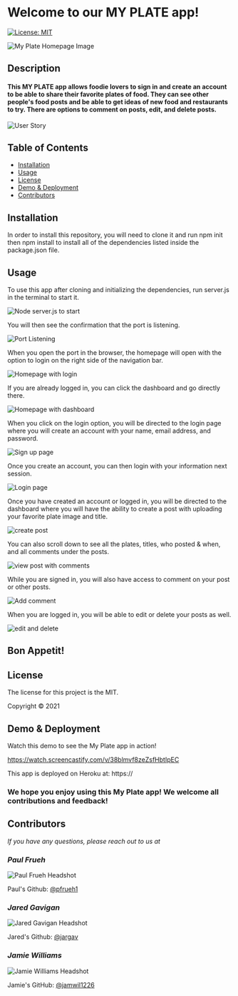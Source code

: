 # Welcome to our MY PLATE app!

[![License: MIT](https://img.shields.io/badge/License-MIT-yellow.svg)](https://opensource.org/licenses/MIT)

![My Plate Homepage Image](./public/stylesheets/images/my-plate-homepage-image.png)
## Description

#### This MY PLATE app allows foodie lovers to sign in and create an account to be able to share their favorite plates of food. They can see other people's food posts and be able to get ideas of new food and restaurants to try. There are options to comment on posts, edit, and delete posts.
![User Story](./public/stylesheets/images/user-story.png)

## Table of Contents
* [Installation](#installation)
* [Usage](#usage)
* [License](#license)
* [Demo & Deployment](#demo)
* [Contributors](#contributors)


## Installation
In order to install this repository, you will need to clone it and run npm init then npm install to install all of the dependencies listed inside the package.json file.

## Usage
To use this app after cloning and initializing the dependencies, run server.js in the terminal to start it.

![Node server.js to start](./public/stylesheets/images/node-server.png)

You will then see the confirmation that the port is listening.

![Port Listening](./public/stylesheets/images/port-listening.png)

When you open the port in the browser, the homepage will open with the option to login on the right side of the navigation bar.

![Homepage with login](./public/stylesheets/images/homepage-login.png)

If you are already logged in, you can click the dashboard and go directly there.

![Homepage with dashboard](./public/stylesheets/images/homepage-dashboard.png)

When you click on the login option, you will be directed to the login page where you will create an account with your name, email address, and password.

![Sign up page](./public/stylesheets//images/sign-up-login.png)

Once you create an account, you can then login with your information next session.

![Login page](./public/stylesheets/images/login.png)

Once you have created an account or logged in, you will be directed to the dashboard where you will have the ability to create a post with uploading your favorite plate image and title. 

![create post](./public/stylesheets/images/dashboard.png)

You can also scroll down to see all the plates, titles, who posted & when, and all comments under the posts.

![view post with comments](./public/stylesheets/images/post-comments.png)

While you are signed in, you will also have access to comment on your post or other posts.

![Add comment](./public/stylesheets/images/add-comment.png)


When you are logged in, you will be able to edit or delete your posts as well.

![edit and delete](./public/stylesheets/images/edit-delete.png)

## Bon Appetit!


## License
The license for this project is the MIT.

Copyright © 2021


## Demo & Deployment
Watch this demo to see the My Plate app in action!

https://watch.screencastify.com/v/38blmvf8zeZsfHbtIpEC

This app is deployed on Heroku at: https://


### We hope you enjoy using this My Plate app! We welcome all contributions and feedback!


## Contributors
*If you have any questions, please reach out to us at*

### _Paul Frueh_ 
![Paul Frueh Headshot](./public/stylesheets/images/paul-frueh-headshot.png)

Paul's Github: [@pfrueh1](https://github.com/pfrueh1/)

### _Jared Gavigan_ 
![Jared Gavigan Headshot](./public/stylesheets/images/jared-gavigan-headshot.png)

Jared's Github: [@jargav](https://github.com/Jargav)

### _Jamie Williams_ 

![Jamie Williams Headshot](./public/stylesheets/images/jamie-williams-headshot.png)

Jamie's GitHub: [@jamwil1226](https://github.com/jamwil1226/)



